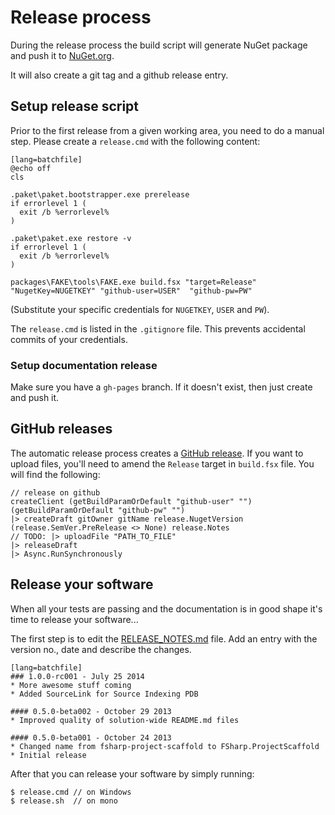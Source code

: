 # Release process

During the release process the build script will generate NuGet package and push it to [NuGet.org](http://www.nuget.org). 

It will also create a git tag and a github release entry.
 
## Setup release script
 
Prior to the first release from a given working area, you need to do a manual step. Please create a `release.cmd` with the following content:

    [lang=batchfile]
    @echo off
    cls
    
    .paket\paket.bootstrapper.exe prerelease
    if errorlevel 1 (
      exit /b %errorlevel%
    )
    
    .paket\paket.exe restore -v
    if errorlevel 1 (
      exit /b %errorlevel%
    )
    
    packages\FAKE\tools\FAKE.exe build.fsx "target=Release" "NugetKey=NUGETKEY" "github-user=USER"  "github-pw=PW"
    
(Substitute your specific credentials for ``NUGETKEY``, ``USER`` and ``PW``).

The `release.cmd` is listed in the `.gitignore` file. This prevents accidental commits of your credentials.

### Setup documentation release

Make sure you have a `gh-pages` branch. If it doesn't exist, then just create and push it.

## GitHub releases

The automatic release process creates a [GitHub release](https://github.com/blog/1547-release-your-software). If you want to upload files, you'll need to amend the `Release` target in ``build.fsx`` file. You will find the following:

    // release on github
    createClient (getBuildParamOrDefault "github-user" "") (getBuildParamOrDefault "github-pw" "")
    |> createDraft gitOwner gitName release.NugetVersion (release.SemVer.PreRelease <> None) release.Notes 
    // TODO: |> uploadFile "PATH_TO_FILE"    
    |> releaseDraft
    |> Async.RunSynchronously 

## Release your software

When all your tests are passing and the documentation is in good shape it's time to release your software...

The first step is to edit the [RELEASE_NOTES.md](https://github.com/fsprojects/ProjectScaffold/blob/master/RELEASE_NOTES.md) file. Add an entry with the version no., date and describe the changes.

    [lang=batchfile]
    ### 1.0.0-rc001 - July 25 2014
    * More awesome stuff coming
    * Added SourceLink for Source Indexing PDB
             
    #### 0.5.0-beta002 - October 29 2013
    * Improved quality of solution-wide README.md files
    
    #### 0.5.0-beta001 - October 24 2013
    * Changed name from fsharp-project-scaffold to FSharp.ProjectScaffold
    * Initial release                                                                                                     

After that you can release your software by simply running:
     
    $ release.cmd // on Windows
    $ release.sh  // on mono
